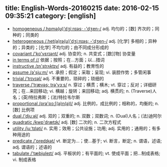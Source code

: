title: English-Words-20160215
date: 2016-02-15 09:35:21
category: [english]
---
+ [homogeneous /,hɒmə(ʊ)'dʒiːnɪəs; -'dʒen-/](#v) adj. 均匀的；[数] 齐次的；同种的；同类的
+ [heterogeneous /,het(ə)rə(ʊ)'dʒiːnɪəs; -'dʒen-/](#v) adj. [化学] 多相的；异种的；异类的；[化学] 不均匀的；由不同成分形成的
+ [covariant /'ko'vɛrɪənt/](#v) adj. 协变的; n. 共变式；[数][物] 协变量
+ [in terms of //](#v) 依据；按照；在…方面；以…措词
+ [instructive /ɪn'strʌktɪv/](#v) adj. 有益的；教育性的
+ [assume /ə'sjuːm/](#v) vt. 承担；假定；采取；呈现; vi. 装腔作势；多管闲事
+ [trivial /'trɪvɪəl/](#v) adj. 不重要的，琐碎的；琐细的
+ [traverse /'trævəs; trə'vɜːs/](#v) n. 穿过；横贯；横木; vt. 穿过；反对；详细研究；在…来回移动; vi. 横越；旋转；来回移动; adj. 横贯的; n. (Traverse)人名；(英)特拉弗斯；(法)特拉韦尔斯
+ [proportional /prə'pɔːʃ(ə)n(ə)l/](#v) adj. 比例的，成比例的；相称的，均衡的; n. [数] 比例项
+ [dual /'djuːəl/](#v) adj. 双的；双重的; n. 双数；双数词; n. (Dual)人名；(法)迪阿尔
+ [quadratic /kwɒ'drætɪk/](#v) adj. [数] 二次的; n. 二次方程式
+ [utility /juːˈtɪləti/](#v) n. 实用；效用；公共设施；功用; adj. 实用的；通用的；有多种用途的
+ [predicate /'predɪkət/](#v) vt. 断定为…；使…基于; vi. 断言，断定; n. 谓语，述语; adj. 谓语的；述语的
+ [tabulate /'tæbjʊleɪt/](#v) adj. 平板状的；有平面的; vt. 使成平面；把…制成表格; vi. 制成表格
